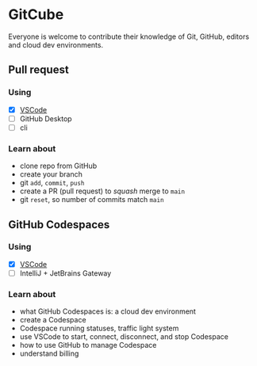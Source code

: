 # GitCube

Everyone is welcome to contribute their knowledge of Git, GitHub, editors and cloud dev environments.

## Pull request

### Using

-   [x] [VSCode](pr/vsc.md)
-   [ ] GitHub Desktop
-   [ ] cli

### Learn about

-   clone repo from GitHub
-   create your branch
-   git `add`, `commit`, `push`
-   create a PR (pull request) to _squash_ merge to `main`
-   git `reset`, so number of commits match `main`

## GitHub Codespaces

### Using

-   [x] [VSCode](codespaces/vsc.md)
-   [ ] IntelliJ + JetBrains Gateway

### Learn about

-   what GitHub Codespaces is: a cloud dev environment
-   create a Codespace
-   Codespace running statuses, traffic light system
-   use VSCode to start, connect, disconnect, and stop Codespace
-   how to use GitHub to manage Codespace
-   understand billing
